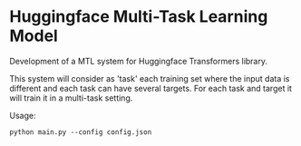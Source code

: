 # Huggingface Multi-Task Learning Model

Development of a MTL system for Huggingface Transformers library.

This system will consider as 'task' each training set where the input data is different and each task can have several targets. For each task and target it will train it in a multi-task setting.

Usage:
```
python main.py --config config.json
```